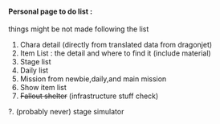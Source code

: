#### Personal page to do list :
things might be not made following the list

1. Chara detail (directly from translated data from dragonjet)
2. Item List : the detail and where to find it (include material)
3. Stage list 
4. Daily list
5. Mission from newbie,daily,and main mission
6. Show item list
7. ~~Fallout shelter~~ (infrastructure stuff check) 

?. (probably never) stage simulator 
